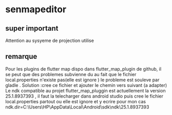 # senmapeditor
## super important
Attention au sysyeme de projection utilise
## remarque
Pour les plugins de flutter map dispo dans flutter_map_plugin de github, il se peut que des problemes subvienne du au fait que le fichier local.properties n'existe pas(elle est ignore ) le probleme est souleve par gladle .
Solution :cree ce fichier et ajouter le chemin vers suivant (a adapter)
Le ndk compatible au projet flutter_map_pluggin est actuellement la version 25.1.8937393 , il faut la telecharger 
dans android studio puis cree le fichier local.properties partout ou elle est ignore et y ecrire pour mon cas 
ndk.dir=C:\Users\HP\AppData\Local\Android\sdk\ndk\25.1.8937393

